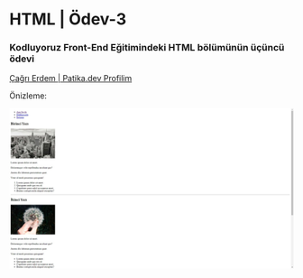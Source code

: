 # HTML | Ödev-3

### Kodluyoruz Front-End Eğitimindeki HTML bölümünün üçüncü ödevi

[Çağrı Erdem | Patika.dev Profilim](https://app.patika.dev/cagrierdem)

 Önizleme:

![Onizleme](img/onizleme.jpg)